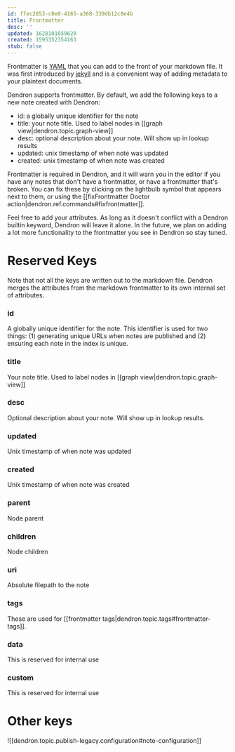 ```yaml
---
id: ffec2853-c0e0-4165-a368-339db12c8e4b
title: Frontmatter
desc: ''
updated: 1628101059620
created: 1595352354163
stub: false
---
```


Frontmatter is [YAML](https://yaml.org/) that you can add to the front of your markdown file. It was first introduced by [jekyll](https://jekyllrb.com/docs/front-matter/) and is a convenient way of adding metadata to your plaintext documents.

Dendron supports frontmatter. By default, we add the following keys to a new note created with Dendron:

-   id: a globally unique identifier for the note
-   title: your note title. Used to label nodes in [[graph view|dendron.topic.graph-view]]
-   desc: optional description about your note. Will show up in lookup results
-   updated: unix timestamp of when note was updated
-   created: unix timestamp of when note was created

Frontmatter is required in Dendron, and it will warn you in the editor if you
have any notes that don't have a frontmatter, or have a frontmatter that's
broken. You can fix these by clicking on the lightbulb symbol that appears next to them, or using the [[fixFrontmatter Doctor action|dendron.ref.commands#fixfrontmatter]].

Feel free to add your attributes. As long as it doesn't conflict with a Dendron builtin keyword, Dendron will leave it alone. In the future, we plan on adding a lot more functionality to the frontmatter you see in Dendron so stay tuned.

# Reserved Keys

Note that not all the keys are written out to the markdown file. Dendron merges the attributes from the markdown frontmatter to its own internal set of attributes.

### id

A globally unique identifier for the note. This identifier is used for two things: (1) generating unique URLs when notes are published and (2) ensuring each note in the index is unique.

### title

Your note title. Used to label nodes in [[graph view|dendron.topic.graph-view]]

### desc

Optional description about your note. Will show up in lookup results.

### updated

Unix timestamp of when note was updated

### created

Unix timestamp of when note was created

### parent

Node parent

### children

Node children

### uri

Absolute filepath to the note

### tags

These are used for [[frontmatter tags|dendron.topic.tags#frontmatter-tags]].

### data

This is reserved for internal use

### custom

This is reserved for internal use

# Other keys

![[dendron.topic.publish-legacy.configuration#note-configuration]]
